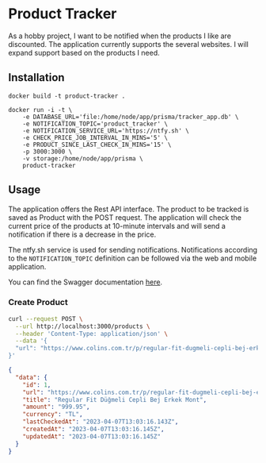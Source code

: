# Product Tracker

As a hobby project, I want to be notified when the products I like are discounted. The application currently supports the several websites. I will expand support based on the products I need.

## Installation

```shell
docker build -t product-tracker .
```

```shell
docker run -i -t \
    -e DATABASE_URL='file:/home/node/app/prisma/tracker_app.db' \
    -e NOTIFICATION_TOPIC='product_tracker' \
    -e NOTIFICATION_SERVICE_URL='https://ntfy.sh' \
    -e CHECK_PRICE_JOB_INTERVAL_IN_MINS='5' \
    -e PRODUCT_SINCE_LAST_CHECK_IN_MINS='15' \
    -p 3000:3000 \
    -v storage:/home/node/app/prisma \
    product-tracker
```

## Usage

The application offers the Rest API interface. The product to be tracked is saved as Product with the POST request. The application will check the current price of the products at 10-minute intervals and will send a notification if there is a decrease in the price.

The ntfy.sh service is used for sending notifications. Notifications according to the `NOTIFICATION_TOPIC` definition can be followed via the web and mobile application.

You can find the Swagger documentation [here](http://localhost:3000/documentation).

### Create Product

```bash
curl --request POST \
  --url http://localhost:3000/products \
  --header 'Content-Type: application/json' \
  --data '{
  "url": "https://www.colins.com.tr/p/regular-fit-dugmeli-cepli-bej-erkek-mont-39024"
}'
```

```json
{
  "data": {
    "id": 1,
    "url": "https://www.colins.com.tr/p/regular-fit-dugmeli-cepli-bej-erkek-mont-39024",
    "title": "Regular Fit Düğmeli Cepli Bej Erkek Mont",
    "amount": "999.95",
    "currency": "TL",
    "lastCheckedAt": "2023-04-07T13:03:16.143Z",
    "createdAt": "2023-04-07T13:03:16.145Z",
    "updatedAt": "2023-04-07T13:03:16.145Z"
  }
}
```
